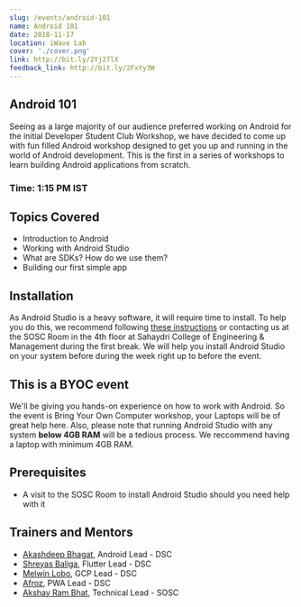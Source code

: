 ```yaml
---
slug: /events/android-101
name: Android 101
date: 2018-11-17
location: iWave Lab
cover: './cover.png'
link: http://bit.ly/2Yj27lX
feedback_link: http://bit.ly/2FxYy3W
---
```

## Android 101
Seeing as a large majority of our audience preferred working on Android for the initial Developer Student Club Workshop, we have decided to come up with  fun filled Android workshop designed to get you up and running in the world of Android development. This is the first in a series of workshops to learn building Android applications from scratch.

### Time: 1:15 PM IST

## Topics Covered
- Introduction to Android
- Working with Android Studio
- What are SDKs? How do we use them?
- Building our first simple app

## Installation
As Android Studio is a heavy software, it will require time to install. To help you do this, we recommend following [these instructions](https://developer.android.com/studio/install) or contacting us at the SOSC Room in the 4th floor at Sahaydri College of Engineering & Management during the first break. We will help you install Android Studio on your system before during the week right up to before the event. 
## This is a BYOC event
We'll be giving you hands-on experience on how to work with Android. So the event is Bring Your Own Computer workshop, your Laptops will be of great help here. Also, please note that running Android Studio with any system **below 4GB RAM** will be a tedious process. We reccommend having a laptop with minimum 4GB RAM. 


## Prerequisites
- A visit to the SOSC Room to install Android Studio should you need help with it

## Trainers and Mentors
- [Akashdeep Bhagat](https://github.com/akashdeepb), Android Lead - DSC
- [Shreyas Baliga](https://github.com/ShreyasBaliga), Flutter Lead - DSC
- [Melwin Lobo](https://github.com/melwinlobo18), GCP Lead - DSC
- [Afroz](https://github.com/coderhawk999), PWA Lead - DSC
- [Akshay Ram Bhat](https://github.com/akshayrb22), Technical Lead - SOSC
